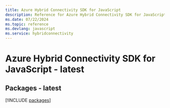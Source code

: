 ```yaml
---
title: Azure Hybrid Connectivity SDK for JavaScript
description: Reference for Azure Hybrid Connectivity SDK for JavaScript
ms.date: 07/22/2024
ms.topic: reference
ms.devlang: javascript
ms.service: hybridconnectivity
---
```

# Azure Hybrid Connectivity SDK for JavaScript - latest
## Packages - latest
[!INCLUDE [packages](hybrid-connectivity-index.md)]